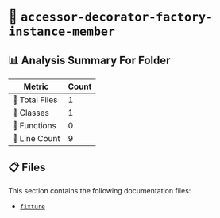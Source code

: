 # 📁 `accessor-decorator-factory-instance-member`

## 📊 Analysis Summary For Folder

| Metric | Count |
|--------|-------|
| 📁 Total Files | 1 |
| 🧱 Classes | 1 |
| 🔧 Functions | 0 |
| 🔢 Line Count | 9 |


## 📋 Files

This section contains the following documentation files:

- [`fixture`](./fixture.md)